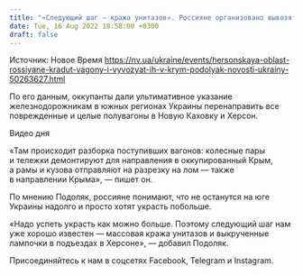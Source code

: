 ```yaml
---
title: "«Следующий шаг — кража унитазов». Россияне организовано вывозят вагоны из Херсонской области в украинский Крым — Подоляк"
date: Tue, 16 Aug 2022 18:58:00 +0300
draft: false
---
```

Источник: Новое Время https://nv.ua/ukraine/events/hersonskaya-oblast-rossiyane-kradut-vagony-i-vyvozyat-ih-v-krym-podolyak-novosti-ukrainy-50263627.html


По его данным, оккупанты дали ультимативное указание железнодорожникам в южных регионах Украины перенаправить все поврежденные и целые полувагоны в Новую Каховку и Херсон. 

 Видео дня   

«Там происходит разборка поступивших вагонов: колесные пары и тележки демонтируют для направления в оккупированный Крым, а рамы и кузова отправляют на разрезку на лом — также в направлении Крыма», — пишет он.

По мнению Подоляк, россияне понимают, что не останутся на юге Украины надолго и просто хотят украсть побольше. 

«Надо успеть украсть как можно больше. Поэтому следующий шаг нам уже хорошо известен — массовая кража унитазов и выкрученные лампочки в подъездах в Херсоне», — добавил Подоляк.

Присоединяйтесь к нам в соцсетях Facebook, Telegram и Instagram.
